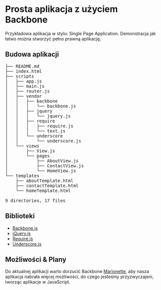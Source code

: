 # Prosta aplikacja z użyciem Backbone

Przykładowa aplikacja w stylu: Single Page Application.
Demonstracja jak łatwo można stworzyć pełno prawną aplikację.

## Budowa aplikacji

<pre>
├── README.md
├── index.html
├── scripts
│   ├── app.js
│   ├── main.js
│   ├── router.js
│   ├── vendor
│   │   ├── backbone
│   │   │   └── backbone.js
│   │   ├── jquery
│   │   │   └── jquery.js
│   │   ├── require
│   │   │   ├── require.js
│   │   │   └── text.js
│   │   └── underscore
│   │       └── underscore.js
│   └── views
│       ├── View.js
│       └── pages
│           ├── AboutView.js
│           ├── ContactView.js
│           └── HomeView.js
└── templates
    ├── aboutTemplate.html
    ├── contactTemplate.html
    └── homeTemplate.html

9 directories, 17 files
</pre>

## Biblioteki

* [Backbone.js][1]
* [jQuery.js][2]
* [Require.js][3]
* [Underscore.js][4]

## Możliwości & Plany

Do aktualnej aplikacji warto dorzucić Backbone [Marionette][5],
aby nasza aplikacja nabrała więcej możliwości, do czego jesteśmy
przyzwyczajeni, tworząc aplikacje w JavaScript.


[1]: http://backbonejs.org/
[2]: http://jquery.com/
[3]: http://requirejs.org/
[4]: http://underscorejs.org/
[5]: http://marionettejs.com/